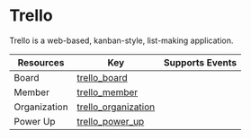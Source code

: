 Trello
======
Trello is a web-based, kanban-style, list-making application.

| **Resources** | **Key**                                         | **Supports Events** |
| ------------- | ----------------------------------------------- | ------------------- |
| Board         | [trello\_board](trello\_board.md)               |                     |
| Member        | [trello\_member](trello\_member.md)             |                     |
| Organization  | [trello\_organization](trello\_organization.md) |                     |
| Power Up      | [trello\_power\_up](trello\_power\_up.md)       |                     |
